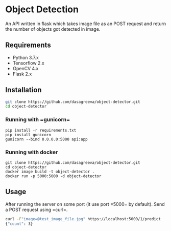 # Object Detection
An API written in flask which takes image file as an POST request and
return the number of objects got detected in image.

## Requirements
- Python 3.7.x
- Tensorflow 2.x
- OpenCV 4.x
- Flask 2.x 

## Installation

```sh
git clone https://github.com/dasagreeva/object-detector.git
cd object-detector
```

### Running with =gunicorn=
```
pip install -r requirements.txt
pip install gunicorn
gunicorn --bind 0.0.0.0:5000 api:app

```

### Running with docker
```
git clone https://github.com/dasagreeva/object-detector.git
cd object-detector
docker image build -t object-detector .
docker run -p 5000:5000 -d object-detector
```

## Usage
After running the server on some port (it use port =5000= by default).
Send a POST request using =curl=.
```sh
curl -F"image=@test_image_file.jpg" https://localhost:5000/1/predict
{"count": 3}
```
